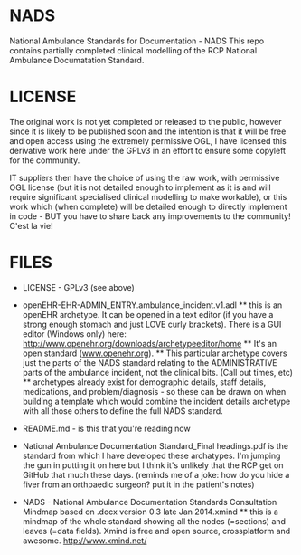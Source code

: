 NADS
====

National Ambulance Standards for Documentation - NADS
This repo contains partially completed clinical modelling of the RCP National Ambulance Documatation Standard.

LICENSE
=======

The original work is not yet completed or released to the public, however since it is likely to be published soon and the intention is that it will be free and open access using the extremely permissive OGL, I have licensed this derivative work here under the GPLv3 in an effort to ensure some copyleft for the community.

IT suppliers then have the choice of using the raw work, with permissive OGL license (but it is not detailed enough to implement as it is and will require significant specialised clinical modelling to make workable), or this work which (when complete) will be detailed enough to directly implement in code - BUT you have to share back any improvements to the community! C'est la vie!

FILES
=====

* LICENSE - GPLv3 (see above)

* openEHR-EHR-ADMIN_ENTRY.ambulance_incident.v1.adl
** this is an openEHR archetype. It can be opened in a text editor (if you have a strong enough stomach and just LOVE curly brackets). There is a GUI editor (Windows only) here: http://www.openehr.org/downloads/archetypeeditor/home
** It's an open standard (www.openehr.org). 
** This particular archetype covers just the parts of the NADS standard relating to the ADMINISTRATIVE parts of the ambulance incident, not the clinical bits. (Call out times, etc)
** archetypes already exist for demographic details, staff details, medications, and problem/diagnosis - so these can be drawn on when building a template which would combine the incident details archetype with all those others to define the full NADS standard.

* README.md - is this that you're reading now

* National Ambulance Documentation Standard_Final headings.pdf is the standard from which I have developed these archatypes. I'm jumping the gun in putting it on here but I think it's unlikely that the RCP get on GitHub that much these days. (reminds me of a joke: how do you hide a fiver from an orthpaedic surgeon? put it in the patient's notes)

* NADS - National Ambulance Documentation Standards Consultation Mindmap based on .docx version 0.3 late Jan 2014.xmind ** this is a mindmap of the whole standard showing all the nodes (=sections) and leaves (=data fields). Xmind is free and open source, crossplatform and awesome. http://www.xmind.net/
